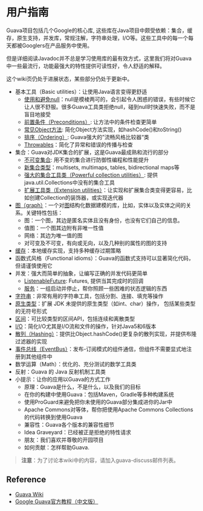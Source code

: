 # 用户指南
Guava项目包括几个Google的核心库, 这些库在Java项目中颇受依赖：集合，缓存，原生支持，并发库，常规注解，字符串处理，I/O等。这些工具中的每一个每天都被Googlers在产品服务中使用。

但是详细阅读Javadoc并不总是学习使用库的最有效方式，这里我们将对Guava中一些最流行，功能最强大的特性提供可读性好，令人舒适的解释。

这个wiki页仍处于进展状态，某些部分仍处于更新中。
- 基本工具（Basic utilities）：让使用Java语言变得更舒适
  + [使用和避免null](UsingAndAvoidingNullExplained.md)：null是模棱两可的，会引起令人困惑的错误，有些时候它让人很不舒服。很多Guava工具类拒绝null，碰到null时快速失败，而不是盲目地接受
  + [前置条件（Preconditions）](PreconditionsExplained.md): 让方法中的条件检查更简单
  + [常见Object方法](CommonObjectUtilitiesExplained.md): 简化Object方法实现，如hashCode()和toString()
  + [排序（Ordering）](OrderingExplained.md): Guava强大的”流畅风格比较器“类
  + [Throwables](ThrowablesExplained.md)：简化了异常和错误的传播与检查
- 集合：Guava对JDK集合的扩展，这是Guava最成熟和流行的部分
  + [不可变集合](ImmutableCollectionsExplained.md): 用不变的集合进行防御性编程和性能提升
  + [新集合类型](NewCollectionTypesExplained.md)：multisets, multimaps, tables, bidirectional maps等
  + [强大的集合工具类（Powerful collection utilities）](CollectionUtilitiesExplained.md): 提供java.util.Collections中没有的集合工具
  + [扩展工具类（Extension utilities）](CollectionHelpersExplained.md)：让实现和扩展集合类变得更容易，比如创建Collection的装饰器，或实现迭代器
- [图（graph）](https://github.com/google/guava/wiki/GraphsExplained)：一个对[图](https://en.wikipedia.org/wiki/Graph_(discrete_mathematics))结构化数据建模的库，比如，实体以及实体之间的关系。关键特性包括：
  + 图：一个图，其边是匿名实体且没有身份，也没有它们自己的信息。
  + 值图：一个图其边附有非唯一性值
  + 网络：其边为唯一值的图
  + 对可变及不可变，有向或无向，以及几种别的属性的图的支持
- [缓存](CachesExplained.md)：本地缓存实现，支持多种缓存过期策略
- 函数式风格（Functional idioms）：Guava的函数式支持可以显著简化代码，但请谨慎使用它
- 并发：强大而简单的抽象，让编写正确的并发代码更简单
  + [ListenableFuture](ListenableFutureExplained.md.md): Futures, 提供当其完成时的回调
  + [服务](ServiceExplained.md)：一组启动并停止，帮你照顾一些困难的状态逻辑的东西
- [字符串](StringsExplained.md)：非常有用的字符串工具，包括分割、连接、填充等操作
- [原生类型](PrimitivesExplained.md)：扩展 JDK 未提供的原生类型（如int、char）操作， 包括某些类型的无符号形式
- [区间](RangesExplained.md)：可比较类型的区间API，包括连续和离散类型
- [I/O](IOExplained.md)：简化I/O尤其是I/O流和文件的操作，针对Java5和6版本
- [散列（Hashing）](HashingExplained.md)：提供比Object.hashCode()更复杂的散列实现，并提供布隆过滤器的实现
- [事件总线（EventBus）](EventBusExplained.md)：发布-订阅模式的组件通信，但组件不需要显式地注册到其他组件中
- 数学运算（Math）：优化的、充分测试的数学工具类
- 反射：Guava 的 Java 反射机制工具类
- 小提示：让你的应用以Guava的方式工作
  + 原理：Guava是什么，不是什么，以及我们的目标
  + 在你的构建中使用Guava：包括Maven，Gradle等多种构建系统
  + 使用ProGuard来避免把你未使用的Guava部分集成进你的Jar中
  + Apache Commons对等体，帮你把使用Apache Commons Collections的代码转换到使用Guava
  + 兼容性：Guava各个版本的兼容性细节
  + Idea Graveyard：已经被正是拒绝的特性请求
  + 朋友：我们喜欢并尊敬的开园项目
  + 如何贡献：怎样帮助Guava.
  
> **注意**：为了讨论本wiki中的内容，请加入guava-discuss邮件列表。

## Reference
- [Guava Wiki](https://github.com/google/guava/wiki)
- [Google Guava官方教程（中文版）](http://ifeve.com/google-guava/)
